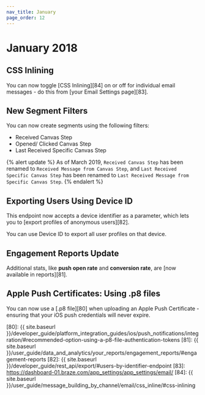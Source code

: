 ```yaml
---
nav_title: January
page_order: 12
---
```

# January 2018

## CSS Inlining

You can now toggle [CSS Inlining][84] on or off for individual email messages - do this from [your Email Settings page][83].

## New Segment Filters

You can now create segments using the following filters:
- Received Canvas Step
- Opened/ Clicked Canvas Step
- Last Received Specific Canvas Step

{% alert update %}
As of March 2019, `Received Canvas Step` has been renamed to `Received Message from Canvas Step`, and `Last Received Specific Canvas Step` has been renamed to `Last Received Message from Specific Canvas Step`.
{% endalert %}

## Exporting Users Using Device ID

This endpoint now accepts a device identifier as a parameter, which lets you to [export profiles of anonymous users][82].

You can use Device ID to export all user profiles on that device.

## Engagement Reports Update

Additional stats, like **push open rate** and **conversion rate**, are [now available in reports][81].

## Apple Push Certificates: Using .p8 files

You can now use a [.p8 file][80] when uploading an Apple Push Certificate - ensuring that your iOS push credentials will never expire.


[80]: {{ site.baseurl }}/developer_guide/platform_integration_guides/ios/push_notifications/integration/#recommended-option-using-a-p8-file-authentication-tokens
[81]: {{ site.baseurl }}/user_guide/data_and_analytics/your_reports/engagement_reports/#engagement-reports
[82]: {{ site.baseurl }}/developer_guide/rest_api/export/#users-by-identifier-endpoint
[83]: https://dashboard-01.braze.com/app_settings/app_settings/email/
[84]: {{ site.baseurl }}/user_guide/message_building_by_channel/email/css_inline/#css-inlining
